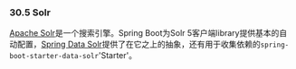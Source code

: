### 30.5 Solr

[Apache Solr](http://lucene.apache.org/solr/)是一个搜索引擎。Spring Boot为Solr 5客户端library提供基本的自动配置，[Spring Data Solr](https://github.com/spring-projects/spring-data-solr)提供了在它之上的抽象，还有用于收集依赖的`spring-boot-starter-data-solr`'Starter'。
